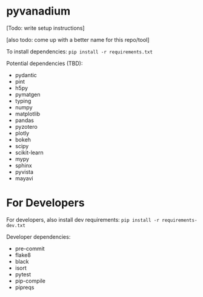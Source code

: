 # pyvanadium

[Todo: write setup instructions]

[also todo: come up with a better name for this repo/tool]

To install dependencies:
`pip install -r requirements.txt`




Potential dependencies (TBD):
- pydantic
- pint
- h5py
- pymatgen
- typing
- numpy
- matplotlib
- pandas
- pyzotero
- plotly
- bokeh
- scipy
- scikit-learn
- mypy
- sphinx
- pyvista
- mayavi

# For Developers

For developers, also install dev requirements:
`pip install -r requirements-dev.txt`

Developer dependencies:
- pre-commit
- flake8
- black
- isort
- pytest
- pip-compile
- pipreqs

